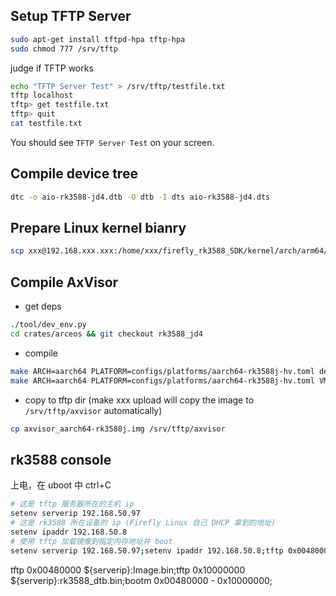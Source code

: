 ## Setup TFTP Server

```bash
sudo apt-get install tftpd-hpa tftp-hpa
sudo chmod 777 /srv/tftp
```

judge if TFTP works

```bash
echo "TFTP Server Test" > /srv/tftp/testfile.txt
tftp localhost
tftp> get testfile.txt
tftp> quit
cat testfile.txt 
```

You should see `TFTP Server Test` on your screen.

## Compile device tree

```bash
dtc -o aio-rk3588-jd4.dtb -O dtb -I dts aio-rk3588-jd4.dts
```

## Prepare Linux kernel bianry

```bash
scp xxx@192.168.xxx.xxx:/home/xxx/firefly_rk3588_SDK/kernel/arch/arm64/boot/Image configs/vms/Image.bin
```

## Compile AxVisor

* get deps
```bash
./tool/dev_env.py
cd crates/arceos && git checkout rk3588_jd4
```

* compile

```bash
make ARCH=aarch64 PLATFORM=configs/platforms/aarch64-rk3588j-hv.toml defconfig
make ARCH=aarch64 PLATFORM=configs/platforms/aarch64-rk3588j-hv.toml VM_CONFIGS=configs/vms/linux-rk3588-aarch64-smp.toml LOG=debug GICV3=y upload
```

* copy to tftp dir (make xxx upload will copy the image to `/srv/tftp/axvisor` automatically)

```bash
cp axvisor_aarch64-rk3588j.img /srv/tftp/axvisor
```

## rk3588 console

上电，在 uboot 中 ctrl+C

```bash
# 这是 tftp 服务器所在的主机 ip
setenv serverip 192.168.50.97
# 这是 rk3588 所在设备的 ip (Firefly Linux 自己 DHCP 拿到的地址)
setenv ipaddr 192.168.50.8 
# 使用 tftp 加载镜像到指定内存地址并 boot
setenv serverip 192.168.50.97;setenv ipaddr 192.168.50.8;tftp 0x00480000 ${serverip}:axvisor;tftp 0x10000000 ${serverip}:rk3588_dtb.bin;bootm 0x00480000 - 0x10000000;
```
tftp 0x00480000 ${serverip}:Image.bin;tftp 0x10000000 ${serverip}:rk3588_dtb.bin;bootm 0x00480000 - 0x10000000;
